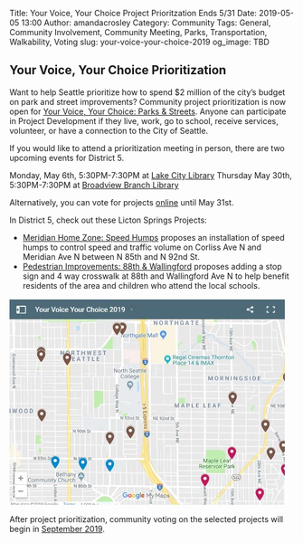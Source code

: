 Title: Your Voice, Your Choice Project Prioritzation Ends 5/31
Date: 2019-05-05 13:00
Author: amandacrosley
Category: Community
Tags: General, Community Involvement, Community Meeting, Parks, Transportation, Walkability, Voting
slug: your-voice-your-choice-2019
og_image: TBD

## Your Voice, Your Choice Prioritization 

Want to help Seattle prioritize how to spend $2 million of the city’s budget on park and street improvements? Community project prioritization is now open for [Your Voice, Your Choice: Parks & Streets](http://www.seattle.gov/neighborhoods/programs-and-services/your-voice-your-choice). Anyone can participate in Project Development if they live, work, go to school, receive services, volunteer, or have a connection to the City of Seattle.

If you would like to attend a prioritization meeting in person, there are two upcoming events for District 5. 

Monday, May 6th, 5:30PM-7:30PM at [Lake City Library](http://www.seattle.gov/neighborhoods/event-calendar?trumbaEmbed=view%3Devent%26eventid%3D132110929)
Thursday May 30th, 5:30PM-7:30PM at [Broadview Branch Library](http://www.seattle.gov/neighborhoods/event-calendar?trumbaEmbed=view%3Devent%26eventid%3D132112207)

Alternatively, you can vote for projects [online](https://yvyc.consider.it/) until May 31st. 

In District 5, check out these Licton Springs Projects:

* [Meridian Home Zone: Speed Humps](https://yvyc.consider.it/19-223) proposes an installation of speed humps to control speed and traffic volume on Corliss Ave N and Meridian Ave N between N 85th and N 92nd St.  
* [Pedestrian Improvements: 88th & Wallingford](https://yvyc.consider.it/19-202) proposes adding a stop sign and 4 way crosswalk at 88th and Wallingford Ave N to help benefit residents of the area and children who attend the local schools. 

[![Your Voice, Your Choice Projects 2019](/images/yourvoiceyourchoice2019.JPG)](/images/yourvoiceyourchoice2019.JPG)

After project prioritization, community voting on the selected projects will begin in [September 2019](http://www.seattle.gov/neighborhoods/programs-and-services/your-voice-your-choice/get-involved/vote). 

